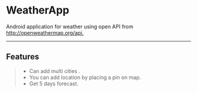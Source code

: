WeatherApp
===================


Android application for weather using open API from http://openweathermap.org/api.​

----------


Features
-------------


> - Can add multi cities .
> - You can add location by placing a pin on map.
> - Get 5 days forecast.











































































































































































































































































































































































































